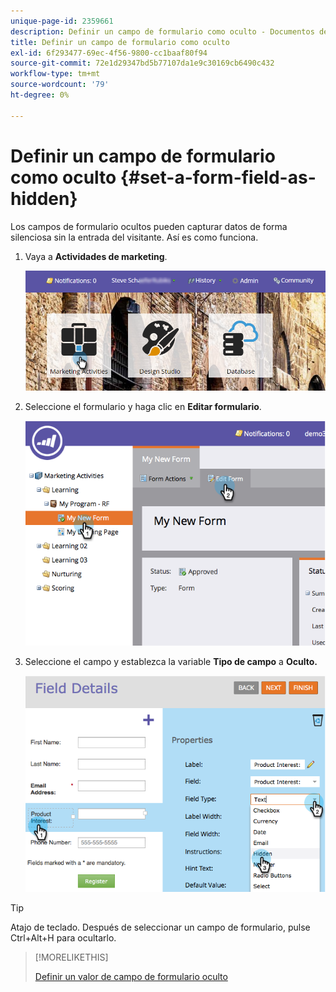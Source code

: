 ```yaml
---
unique-page-id: 2359661
description: Definir un campo de formulario como oculto - Documentos de Marketo - Documentación del producto
title: Definir un campo de formulario como oculto
exl-id: 6f293477-69ec-4f56-9800-cc1baaf80f94
source-git-commit: 72e1d29347bd5b77107da1e9c30169cb6490c432
workflow-type: tm+mt
source-wordcount: '79'
ht-degree: 0%

---
```


# Definir un campo de formulario como oculto {#set-a-form-field-as-hidden}

Los campos de formulario ocultos pueden capturar datos de forma silenciosa sin la entrada del visitante. Así es como funciona.

1. Vaya a **Actividades de marketing**.

   ![](assets/login-marketing-activities-3.png)

1. Seleccione el formulario y haga clic en **Editar formulario**.

   ![](assets/image2014-9-15-12-3a58-3a47.png)

1. Seleccione el campo y establezca la variable **Tipo de campo** a **Oculto.**

   ![](assets/image2014-9-15-12-3a58-3a56.png)

>[!TIP]
>
>Atajo de teclado. Después de seleccionar un campo de formulario, pulse Ctrl+Alt+H para ocultarlo.

>[!MORELIKETHIS]
>
>[Definir un valor de campo de formulario oculto](/help/marketo/product-docs/demand-generation/forms/form-fields/set-a-hidden-form-field-value.md)
